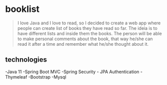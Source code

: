 # booklist

>I love Java and I love to read, so I decided to create a web app where people can create list of books they have read so far. The ideia is to have different
lists and inside them the books. The person will be able to make personal comments about the book, that way he/she can read it after a time and remember
what he/she thought about it. 

## technologies
 -Java 11
 -Spring Boot MVC
 -Spring Security - JPA Authentication
 -Thymeleaf
 -Bootstrap
 -Mysql
